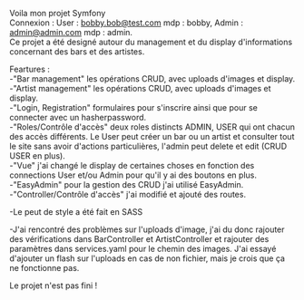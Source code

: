 Voila mon projet Symfony  
Connexion : User : bobby.bob@test.com mdp : bobby, Admin : admin@admin.com mdp : admin.  
Ce projet a été designé autour du management et du display d'informations concernant des bars et des artistes.  

Feartures :  
-"Bar management" les opérations CRUD, avec uploads d'images et display.  
-"Artist management" les opérations CRUD, avec uploads d'images et display.  
-"Login, Registration" formulaires pour s'inscrire ainsi que pour se connecter avec un hasherpassword.  
-"Roles/Contrôle d'accès" deux roles distincts ADMIN, USER qui ont chacun des accès différents. Le User peut créer un bar ou un artist et consulter tout le site sans avoir d'actions particulières, l'admin peut delete et edit (CRUD USER en plus).  
-"Vue" j'ai changé le display de certaines choses en fonction des connections User et/ou Admin pour qu'il y ai des boutons en plus.  
-"EasyAdmin" pour la gestion des CRUD j'ai utilisé EasyAdmin.  
-"Controller/Contrôle d'accès" j'ai modifié et ajouté des routes.  

-Le peut de style a été fait en SASS  

-J'ai rencontré des problèmes sur l'uploads d'image, j'ai du donc rajouter des vérifications dans BarController et ArtistController et rajouter des paramètres dans services.yaml pour le chemin des images. J'ai essayé d'ajouter un flash sur l'uploads en cas de non fichier, mais je crois que ça ne fonctionne pas.  

Le projet n'est pas fini !  
